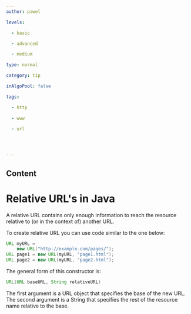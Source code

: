 ```yaml
---
author: pawel

levels:

  - basic

  - advanced

  - medium

type: normal

category: tip

inAlgoPool: false

tags:

  - http

  - www

  - url




---
```

## Content
# Relative URL's in Java

A relative URL contains only enough information to reach the resource relative to (or in the context of) another URL.

To create relative URL you can use code similar to the one below:

```java
URL myURL = 
    new URL("http://example.com/pages/");
URL page1 = new URL(myURL, "page1.html");
URL page2 = new URL(myURL, "page2.html");
```

The general form of this constructor is:
```java
URL(URL baseURL, String relativeURL)
```
The first argument is a URL object that specifies the base of the new URL. The second argument is a String that specifies the rest of the resource name relative to the base.

